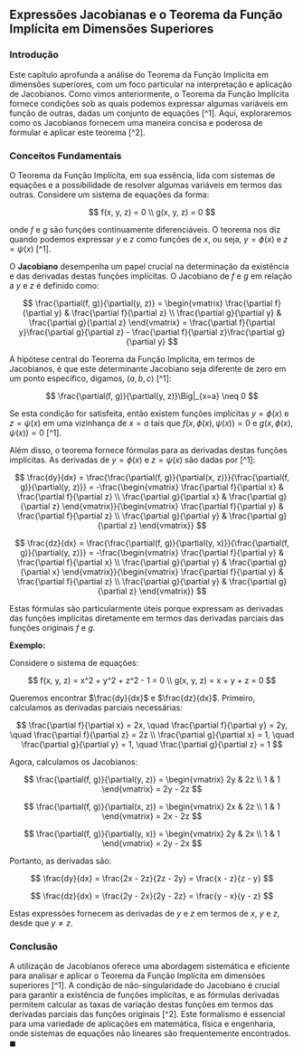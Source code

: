 ## Expressões Jacobianas e o Teorema da Função Implícita em Dimensões Superiores

### Introdução
Este capítulo aprofunda a análise do Teorema da Função Implícita em dimensões superiores, com um foco particular na interpretação e aplicação de Jacobianos. Como vimos anteriormente, o Teorema da Função Implícita fornece condições sob as quais podemos expressar algumas variáveis em função de outras, dadas um conjunto de equações [^1]. Aqui, exploraremos como os Jacobianos fornecem uma maneira concisa e poderosa de formular e aplicar este teorema [^2].

### Conceitos Fundamentais

O Teorema da Função Implícita, em sua essência, lida com sistemas de equações e a possibilidade de resolver algumas variáveis em termos das outras. Considere um sistema de equações da forma:

$$
f(x, y, z) = 0 \\
g(x, y, z) = 0
$$

onde $f$ e $g$ são funções continuamente diferenciáveis. O teorema nos diz quando podemos expressar $y$ e $z$ como funções de $x$, ou seja, $y = \phi(x)$ e $z = \psi(x)$ [^1].

O **Jacobiano** desempenha um papel crucial na determinação da existência e das derivadas destas funções implícitas. O Jacobiano de $f$ e $g$ em relação a $y$ e $z$ é definido como:

$$
\frac{\partial(f, g)}{\partial(y, z)} = \begin{vmatrix}
\frac{\partial f}{\partial y} & \frac{\partial f}{\partial z} \\
\frac{\partial g}{\partial y} & \frac{\partial g}{\partial z}
\end{vmatrix} = \frac{\partial f}{\partial y}\frac{\partial g}{\partial z} - \frac{\partial f}{\partial z}\frac{\partial g}{\partial y}
$$

A hipótese central do Teorema da Função Implícita, em termos de Jacobianos, é que este determinante Jacobiano seja diferente de zero em um ponto específico, digamos, $(a, b, c)$ [^1]:

$$
\frac{\partial(f, g)}{\partial(y, z)}\Big|_{x=a} \neq 0
$$

Se esta condição for satisfeita, então existem funções implícitas $y = \phi(x)$ e $z = \psi(x)$ em uma vizinhança de $x = a$ tais que $f(x, \phi(x), \psi(x)) = 0$ e $g(x, \phi(x), \psi(x)) = 0$ [^1].

Além disso, o teorema fornece fórmulas para as derivadas destas funções implícitas. As derivadas de $y = \phi(x)$ e $z = \psi(x)$ são dadas por [^1]:

$$
\frac{dy}{dx} = \frac{\frac{\partial(f, g)}{\partial(x, z)}}{\frac{\partial(f, g)}{\partial(y, z)}} = -\frac{\begin{vmatrix} \frac{\partial f}{\partial x} & \frac{\partial f}{\partial z} \\ \frac{\partial g}{\partial x} & \frac{\partial g}{\partial z} \end{vmatrix}}{\begin{vmatrix} \frac{\partial f}{\partial y} & \frac{\partial f}{\partial z} \\ \frac{\partial g}{\partial y} & \frac{\partial g}{\partial z} \end{vmatrix}}
$$

$$
\frac{dz}{dx} = \frac{\frac{\partial(f, g)}{\partial(y, x)}}{\frac{\partial(f, g)}{\partial(y, z)}} = -\frac{\begin{vmatrix} \frac{\partial f}{\partial y} & \frac{\partial f}{\partial x} \\ \frac{\partial g}{\partial y} & \frac{\partial g}{\partial x} \end{vmatrix}}{\begin{vmatrix} \frac{\partial f}{\partial y} & \frac{\partial f}{\partial z} \\ \frac{\partial g}{\partial y} & \frac{\partial g}{\partial z} \end{vmatrix}}
$$

Estas fórmulas são particularmente úteis porque expressam as derivadas das funções implícitas diretamente em termos das derivadas parciais das funções originais $f$ e $g$.

**Exemplo:**

Considere o sistema de equações:

$$
f(x, y, z) = x^2 + y^2 + z^2 - 1 = 0 \\
g(x, y, z) = x + y + z = 0
$$

Queremos encontrar $\frac{dy}{dx}$ e $\frac{dz}{dx}$. Primeiro, calculamos as derivadas parciais necessárias:

$$
\frac{\partial f}{\partial x} = 2x, \quad \frac{\partial f}{\partial y} = 2y, \quad \frac{\partial f}{\partial z} = 2z \\
\frac{\partial g}{\partial x} = 1, \quad \frac{\partial g}{\partial y} = 1, \quad \frac{\partial g}{\partial z} = 1
$$

Agora, calculamos os Jacobianos:

$$
\frac{\partial(f, g)}{\partial(y, z)} = \begin{vmatrix} 2y & 2z \\ 1 & 1 \end{vmatrix} = 2y - 2z
$$

$$
\frac{\partial(f, g)}{\partial(x, z)} = \begin{vmatrix} 2x & 2z \\ 1 & 1 \end{vmatrix} = 2x - 2z
$$

$$
\frac{\partial(f, g)}{\partial(y, x)} = \begin{vmatrix} 2y & 2x \\ 1 & 1 \end{vmatrix} = 2y - 2x
$$

Portanto, as derivadas são:

$$
\frac{dy}{dx} = \frac{2x - 2z}{2z - 2y} = \frac{x - z}{z - y}
$$

$$
\frac{dz}{dx} = \frac{2y - 2x}{2y - 2z} = \frac{y - x}{y - z}
$$

Estas expressões fornecem as derivadas de $y$ e $z$ em termos de $x$, $y$ e $z$, desde que $y \neq z$.

### Conclusão

A utilização de Jacobianos oferece uma abordagem sistemática e eficiente para analisar e aplicar o Teorema da Função Implícita em dimensões superiores [^1]. A condição de não-singularidade do Jacobiano é crucial para garantir a existência de funções implícitas, e as fórmulas derivadas permitem calcular as taxas de variação destas funções em termos das derivadas parciais das funções originais [^2]. Este formalismo é essencial para uma variedade de aplicações em matemática, física e engenharia, onde sistemas de equações não lineares são frequentemente encontrados. $\blacksquare$
<!-- END -->